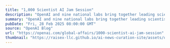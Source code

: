 ```yaml
---
title: "1,000 Scientist AI Jam Session"
description: "OpenAI and nine national labs bring together leading scientists for first-of-its kind event."
summary: "OpenAI and nine national labs bring together leading scientists for first-of-its kind event."
pubDate: "Fri, 28 Feb 2025 08:00:00 GMT"
source: "OpenAI Blog"
url: "https://openai.com/global-affairs/1000-scientist-ai-jam-session"
thumbnail: "https://raisex-llc.github.io/ai-news-curation-site/assets/openai_logo.png"
---
```


